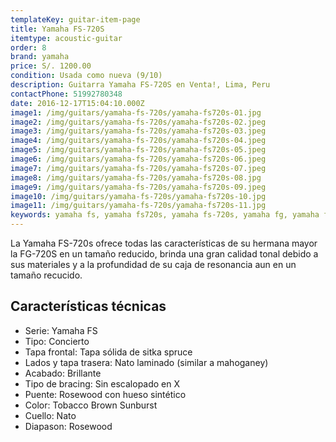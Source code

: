 ```yaml
---
templateKey: guitar-item-page
title: Yamaha FS-720S
itemtype: acoustic-guitar
order: 8
brand: yamaha
price: S/. 1200.00
condition: Usada como nueva (9/10)
description: Guitarra Yamaha FS-720S en Venta!, Lima, Peru
contactPhone: 51992780348
date: 2016-12-17T15:04:10.000Z
image1: /img/guitars/yamaha-fs-720s/yamaha-fs720s-01.jpg
image2: /img/guitars/yamaha-fs-720s/yamaha-fs720s-02.jpeg
image3: /img/guitars/yamaha-fs-720s/yamaha-fs720s-03.jpeg
image4: /img/guitars/yamaha-fs-720s/yamaha-fs720s-04.jpeg
image5: /img/guitars/yamaha-fs-720s/yamaha-fs720s-05.jpeg
image6: /img/guitars/yamaha-fs-720s/yamaha-fs720s-06.jpeg
image7: /img/guitars/yamaha-fs-720s/yamaha-fs720s-07.jpeg
image8: /img/guitars/yamaha-fs-720s/yamaha-fs720s-08.jpg
image9: /img/guitars/yamaha-fs-720s/yamaha-fs720s-09.jpeg
image10: /img/guitars/yamaha-fs-720s/yamaha-fs720s-10.jpg
image11: /img/guitars/yamaha-fs-720s/yamaha-fs720s-11.jpg
keywords: yamaha fs, yamaha fs720s, yamaha fs-720s, yamaha fg, yamaha fg720s, yamaha fg-720s
---
```


La Yamaha FS-720s ofrece todas las características de su hermana mayor la FG-720S en un tamaño reducido, brinda una gran calidad tonal debido a sus materiales y a la profundidad de su caja de resonancia aun en un tamaño recucido.

## Características técnicas

* Serie: Yamaha FS
* Tipo: Concierto
* Tapa frontal: Tapa sólida de sitka spruce
* Lados y tapa trasera: Nato laminado (similar a mahoganey)
* Acabado: Brillante
* Tipo de bracing: Sin escalopado en X
* Puente: Rosewood con hueso sintético
* Color: Tobacco Brown Sunburst
* Cuello: Nato
* Diapason: Rosewood

